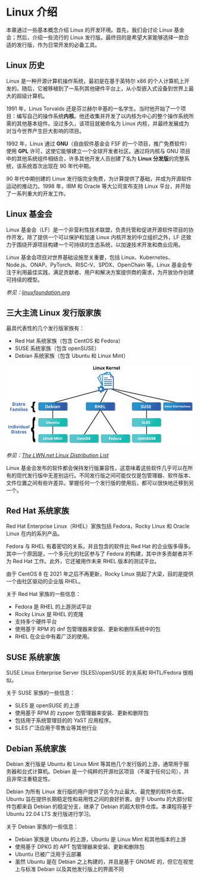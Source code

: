 # Linux 介绍

本章通过一些基本概念介绍 Linux 的开发环境。首先，我们会讨论 Linux 基金会；然后，介绍一些流行的 Linux 发行版。最终目的是希望大家能够选择一款合适的发行版，作为日常开发的必备工具。

## Linux 历史

Linux 是一种开源计算机操作系统，最初是在基于英特尔 x86 的个人计算机上开发的。随后，它被移植到了一系列其他硬件平台上，从小型嵌入式设备到世界上最大的超级计算机。

1991 年，Linus Torvalds 还是芬兰赫尔辛基的一名学生。当时他开始了一个项目：编写自己的操作系统**内核**。他还收集并开发了以内核为中心的整个操作系统所需的其他基本组件。没过多久，该项目就被命名为 Linux 内核，并最终发展成为对当今世界产生巨大影响的项目。

1992 年，Linux 通过 **GNU**（自由软件基金会 FSF 的一个项目，推广免费软件）使用 **GPL** 许可，这使它能够建立一个全球开发者社区。通过将内核与 GNU 项目中的其他系统组件相结合，许多其他开发人员创建了名为 **Linux 分发版**的完整系统，该系统首次出现在 90 年代中期。

90 年代中期创建的 Linux 发行版完全免费，为计算提供了基础，并成为开源软件运动的推动力。1998 年，IBM 和 Oracle 等大公司宣布支持 Linux 平台，并开始了一系列重大的开发工作。

## Linux 基金会

Linux 基金会（LF）是一个非营利性技术联盟，负责托管和促进开源软件项目的协作开发。除了提供一个可以保护和加速 Linux 内核开发的中立组织之外，LF 还致力于围绕开源项目构建一个可持续的生态系统，以加速技术开发和商业应用。

Linux 基金会项目对世界基础设施至关重要，包括 Linux、Kubernetes、Node.js、ONAP、PyTorch、RISC-V、SPDX、OpenChain 等。Linux 基金会专注于利用最佳实践，满足贡献者、用户和解决方案提供商的需求，为开放协作创建可持续的模型。

*参见：[linuxfoundation.org](https://www.linuxfoundation.org/)*

## 三大主流 Linux 发行版家族

最具代表性的几个发行版家族有：

- Red Hat 系统家族（包含 CentOS 和 Fedora）
- SUSE 系统家族（包含 openSUSE）
- Debian 系统家族（包含 Ubuntu 和 Linux Mint）

![linux distribution](./assets/linux-kernel-distribution-families.png)

*参见：[The LWN.net Linux Distribution List](https://lwn.net/Distributions/)*

Linux 基金会发布的软件都会保持发行版兼容性，这意味着这些软件几乎可以在所有的现代发行版中无差别运行。不同发行版之间可能仅仅是包管理器、软件版本、文件位置之间有些许差异。掌握任何一个发行版的使用后，都可以很快地迁移到另一个。

## Red Hat 系统家族

Red Hat Enterprise Linux（RHEL）家族包括 Fedora，Rocky Linux 和 Oracle Linux 在内的系列产品。

Fedora 与 RHEL 有着密切的关系，并且包含的软件比 Red Hat 的企业版多得多。其中一个原因是，一个多元化的社区参与了 Fedora 的构建，其中许多贡献者并不为 Red Hat 工作。此外，它还被用作未来 RHEL 版本的测试平台。

由于 CentOS 8 在 2021 年之后不再更新，Rocky Linux 挑起了大梁，目的是提供一个由社区驱动的企业版 RHEL。

关于 Red Hat 家族的一些信息：

- Fedora 是 RHEL 的上游测试平台
- Rocky Linux 是 RHEL 的克隆
- 支持多个硬件平台
- 使用基于 RPM 的 dnf 包管理器来安装、更新和删除系统中的包
- RHEL 在企业中有着广泛的使用。

## SUSE 系统家族

SUSE Linux Enterprise Server (SLES)/openSUSE 的关系和 RHTL/Fedora 很相似。

关于 SUSE 家族的一些信息：

- SLES 是 openSUSE 的上游
- 使用基于 RPM 的 zypper 包管理器来安装、更新和删除包
- 包括用于系统管理目的的 YaST 应用程序。
- SLES 广泛应用于零售业等其他行业

## Debian 系统家族

Debian 发行版是 Ubuntu 和 Linux Mint 等其他几个发行版的上游，通常用于服务器和台式计算机。Debian 是一个纯粹的开源社区项目（不属于任何公司），并且非常注重稳定性。

Debian 为所有 Linux 发行版的用户提供了迄今为止最大、最完整的软件仓库。Ubuntu 旨在提供长期稳定性和易用性之间的良好折衷。由于 Ubuntu 的大部分软件包都来自 Debian 的稳定分支，继承了 Debian 的超大软件仓库。本课程将基于 Ubuntu 22.04 LTS 发行版进行学习。

关于 Debian 家族的一些信息：

- Debian 家族是 Ubuntu 的上游，Ubuntu 是 Linux Mint 和其他版本的上游
- 使用基于 DPKG 的 APT 包管理器来安装、更新和删除包
- Ubuntu 已被广泛用于云部署
- 虽然 Ubuntu 是在 Debian 之上构建的，并且是基于 GNOME 的，但它在视觉上与标准 Debian 以及其他发行版上的界面不同

